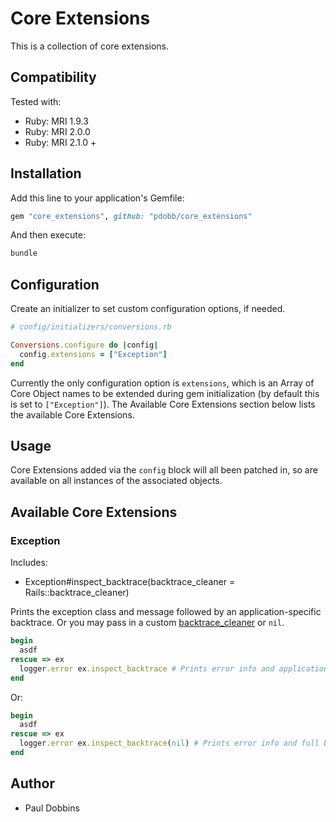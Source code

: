 # Core Extensions

This is a collection of core extensions.

## Compatibility

Tested with:

* Ruby: MRI 1.9.3
* Ruby: MRI 2.0.0
* Ruby: MRI 2.1.0 +

## Installation

Add this line to your application's Gemfile:

```ruby
gem "core_extensions", github: "pdobb/core_extensions"
```

And then execute:

```ruby
bundle
```

## Configuration

Create an initializer to set custom configuration options, if needed.

```ruby
# config/initializers/conversions.rb

Conversions.configure do |config|
  config.extensions = ["Exception"]
end
```

Currently the only configuration option is `extensions`, which is an Array of Core Object names to be extended during gem initialization (by default this is set to `["Exception"]`). The Available Core Extensions section below lists the available Core Extensions.

## Usage

Core Extensions added via the `config` block will all been patched in, so are available on all instances of the associated objects.

## Available Core Extensions

### Exception

Includes:

* Exception#inspect_backtrace(backtrace_cleaner = Rails::backtrace_cleaner)

Prints the exception class and message followed by an application-specific
backtrace. Or you may pass in a custom [backtrace_cleaner](http://api.rubyonrails.org/classes/ActiveSupport/BacktraceCleaner.html) or `nil`.

```ruby
begin
  asdf
rescue => ex
  logger.error ex.inspect_backtrace # Prints error info and application-specific backtrace
end
```

Or:

```ruby
begin
  asdf
rescue => ex
  logger.error ex.inspect_backtrace(nil) # Prints error info and full backtrace
end
```

## Author

- Paul Dobbins
